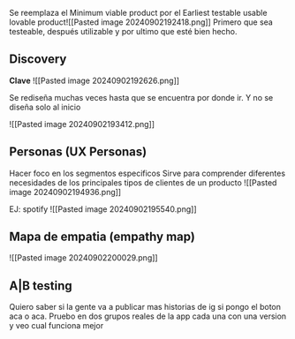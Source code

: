 Se reemplaza el Minimum viable product por el Earliest testable usable lovable product![[Pasted image 20240902192418.png]]
Primero que sea testeable, después utilizable y por ultimo que esté bien hecho.


## Discovery 
**Clave**
![[Pasted image 20240902192626.png]]

Se rediseña muchas veces hasta que se encuentra por donde ir. Y no se diseña solo al inicio

![[Pasted image 20240902193412.png]]

## Personas (UX Personas)
Hacer foco en los segmentos especificos 
Sirve para comprender diferentes necesidades de los principales tipos de clientes de un producto
![[Pasted image 20240902194936.png]]

EJ: spotify 
![[Pasted image 20240902195540.png]]


## Mapa de empatia (empathy map)
![[Pasted image 20240902200029.png]]


## A|B testing 
Quiero saber si la gente va a publicar mas historias de ig si pongo el boton aca o aca. 
Pruebo en dos grupos reales de la app cada una con una version y veo cual funciona mejor